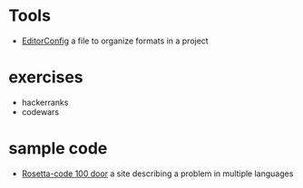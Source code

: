 # Tools
* [EditorConfig](htpps://editorcondif.org)
  a file to organize formats in a project

# exercises
* hackerranks
* codewars

# sample code
* [Rosetta-code 100 door](Rosettacode.org/wiki/100_door)
  a site describing a problem in multiple languages

